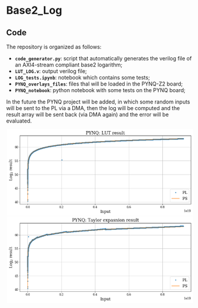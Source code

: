 # Base2_Log  

 ## Code 

The repository is organized as follows:
- **`code_generator.py`**: script that automatically generates the verilog file of an AXI4-stream compliant base2 logarithm;
- **`LUT_LOG.v`**: output verilog file;
- **`LOG_tests.ipynb`**: notebook which contains some tests;  
- **`PYNQ_overlays_files`**: files thal will be loaded in the PYNQ-Z2 board;
- **`PYNQ_notebook`**: python notebook with some tests on the PYNQ board;  

In the future the PYNQ project will be added, in which some random inputs will be sent to the PL via a DMA, then the log will be computed and the result array will be sent back (via DMA again) and the error will be evaluated.  

<center>
    <img src="report/Images/PYNQ_LUT_res.png" alt="Drawing" style="width: 500px"/>
</center>

<center>
    <img src="report/Images/PYNQ_TE_res.png" alt="Drawing" style="width: 500px"/>
</center>
